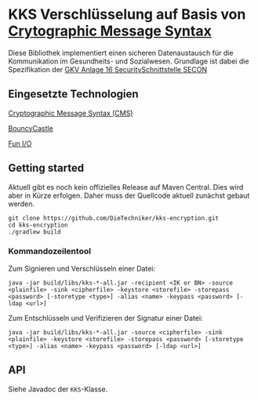 # KKS Verschlüsselung auf Basis von [Crytographic Message Syntax](https://tools.ietf.org/html/rfc5652)

Diese Bibliothek implementiert einen sicheren Datenaustausch für die Kommunikation im Gesundheits- und Sozialwesen. Grundlage ist dabei die Spezifikation
der [GKV Anlage 16 SecuritySchnittstelle SECON](https://www.gkv-datenaustausch.de/media/dokumente/standards_und_normen/technische_spezifikationen/Anlage_16_-_Security-Schnittstelle.pdf)
	
## Eingesetzte Technologien

[Cryptographic Message Syntax (CMS)](https://tools.ietf.org/html/rfc5652) 

[BouncyCastle](https://bouncycastle.org/)

[Fun I/O](https://christian-schlichtherle.github.io/fun-io/)

## Getting started

Aktuell gibt es noch kein offizielles Release auf Maven Central. Dies wird aber in Kürze erfolgen.
Daher muss der Quellcode aktuell zunächst gebaut werden.

```
git clone https://github.com/DieTechniker/kks-encryption.git
cd kks-encryption
./gradlew build
```

### Kommandozeilentool

Zum Signieren und Verschlüsseln einer Datei:

    java -jar build/libs/kks-*-all.jar -recipient <IK or BN> -source <plainfile> -sink <cipherfile> -keystore <storefile> -storepass <password> [-storetype <type>] -alias <name> -keypass <password> [-ldap <url>]

Zum Entschlüsseln und Verifizieren der Signatur einer Datei:

    java -jar build/libs/kks-*-all.jar -source <cipherfile> -sink <plainfile> -keystore <storefile> -storepass <password> [-storetype <type>] -alias <name> -keypass <password> [-ldap <url>]

## API

Siehe Javadoc der `KKS`-Klasse.
